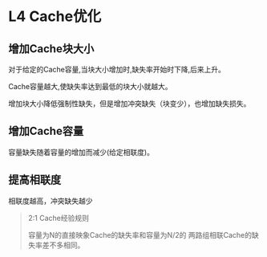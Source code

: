 # L4 Cache优化

## 增加Cache块大小

对于给定的Cache容量,当块大小增加时,缺失率开始时下降,后来上升。

Cache容量越大,使缺失率达到最低的块大小就越大。

增加块大小降低强制性缺失，但是增加冲突缺失（块变少），也增加缺失损失。

## 增加Cache容量

容量缺失随着容量的增加而减少(给定相联度)。

## 提高相联度

相联度越高，冲突缺失越少

>  2:1 Cache经验规则
>
> 容量为N的直接映象Cache的缺失率和容量为N/2的
两路组相联Cache的缺失率差不多相同。